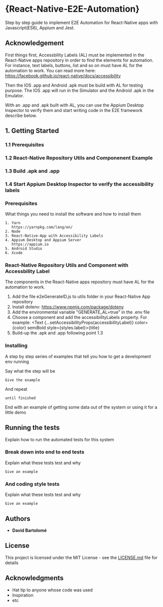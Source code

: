 # {React-Native-E2E-Automation}

Step by step guide to implement E2E Automation for React-Native apps with Javascript(ES6), Appium and Jest.

## Acknowledgement

First things first, Accessbility Labels (AL) must be implemented in the React-Native apps repository in order to find the elements for automation. For instance, text labels, buttons, list and so on must have AL for the automation to work. You can read more here: https://facebook.github.io/react-native/docs/accessibility 

Then the IOS .app and Android .apk must be build with AL for testing purpose. The IOS .app will run in the Simulator and the Android .apk in the Emulator. 

With an .app and .apk built with AL, you can use the Appium Desktop Inspector to verify them and start writing code in the E2E framework describe below.

## 1. Getting Started

### 1.1 Prerequisites

### 1.2 React-Native Repository Utils and Componenent Example 

### 1.3 Build .apk and .app

### 1.4 Start Appium Desktop Inspector to verify the accessibility labels 

### Prerequisites

What things you need to install the software and how to install them

```
1. Yarn
   https://yarnpkg.com/lang/en/
2. Node
3. React-Native-App with Accessibility Labels
4. Appium Desktop and Appium Server
   https://appium.io
5. Android Studio
6. Xcode

```
### React-Native Repository Utils and Component with Accessbility Label
The components in the React-Native apps repository must have AL for the automation to work. 

1. Add the file e2eGenerateID.js to utils folder in your React-Native App repository
2. Install dotenv: https://www.npmjs.com/package/dotenv
3. Add the environmental variable "GENERATE_AL=true" in the .env file 
4. Choose a component and add the accessibilityLabels property. For example:
   <Text {...setAccessibilityProps(accessibilityLabel)} color={color} semiBold style={styles.label}>{title}</Text>
5. Build-up the .apk and .app following point 1.3


### Installing

A step by step series of examples that tell you how to get a development env running

Say what the step will be

```
Give the example
```

And repeat

```
until finished
```

End with an example of getting some data out of the system or using it for a little demo

## Running the tests

Explain how to run the automated tests for this system

### Break down into end to end tests

Explain what these tests test and why

```
Give an example
```

### And coding style tests

Explain what these tests test and why

```
Give an example
``` 

## Authors

* **David Bartolomé** 


## License

This project is licensed under the MIT License - see the [LICENSE.md](LICENSE.md) file for details

## Acknowledgments

* Hat tip to anyone whose code was used
* Inspiration
* etc

